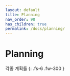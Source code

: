 ```yaml
---
layout: default
title: Planning
nav_order: 98
has_children: true
permalink: /docs/planning/
---
```


# Planning
각종 계획들
{: .fs-6 .fw-300 }
<br>




